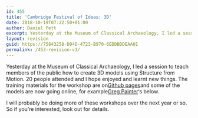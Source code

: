 ```yaml
---
id: 455
title: 'Cambridge Festival of Ideas: 3D'
date: 2018-10-19T07:22:50+01:00
author: Daniel Pett
excerpt: Yesterday at the Museum of Classical Archaeology, I led a session to teach members of the public how to create 3D models using Structure from Motion.
layout: revision
guid: https://75843258-D94D-4723-B970-6EDDBDDEAA01
permalink: /453-revision-v1/
---
```

 

Yesterday at the Museum of Classical Archaeology, I led a session to teach members of the public how to create 3D models using Structure from Motion. 20 people attended and I hope enjoyed and learnt new things. The training materials for the workshop are on[Github pages](https://universityofcambridgemuseums.github.io/festivalOfIdeas/)and some of the models are now going online, for example[Greg Painter](https://sketchfab.com/GregPainter)&#8216;s below.

I will probably be doing more of these workshops over the next year or so. So if you&#8217;re interested, look out for details.

<div class="sketchfab-embed-wrapper">
</div>